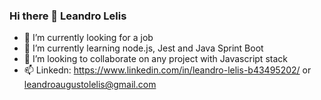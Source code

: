 ### Hi there 👋 Leandro Lelis

- 🔭 I’m currently looking for a job
- 🌱 I’m currently learning node.js, Jest and Java Sprint Boot
- 👯 I’m looking to collaborate on any project with Javascript stack
- 📫 Linkedn: https://www.linkedin.com/in/leandro-lelis-b43495202/ or leandroaugustolelis@gmail.com
